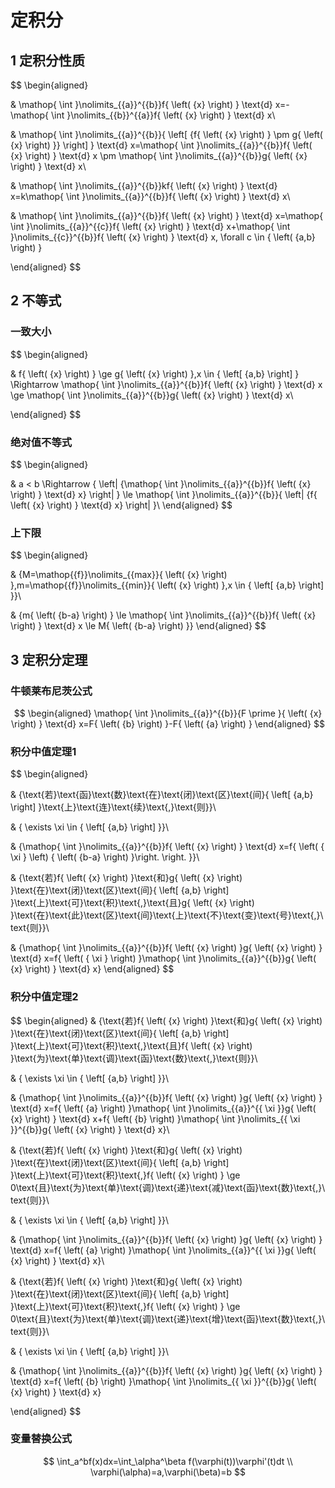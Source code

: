 # 定积分


## 1 定积分性质

$$
\begin{aligned}

& \mathop{ \int }\nolimits_{{a}}^{{b}}f{ \left( {x} \right) } \text{d} x=-\mathop{ \int }\nolimits_{{b}}^{{a}}f{ \left( {x} \right) } \text{d} x\\

& \mathop{ \int }\nolimits_{{a}}^{{b}}{ \left[ {f{ \left( {x} \right) } \pm g{ \left( {x} \right) }} \right] } \text{d} x=\mathop{ \int }\nolimits_{{a}}^{{b}}f{ \left( {x} \right) } \text{d} x \pm \mathop{ \int }\nolimits_{{a}}^{{b}}g{ \left( {x} \right) } \text{d} x\\

& \mathop{ \int }\nolimits_{{a}}^{{b}}kf{ \left( {x} \right) } \text{d} x=k\mathop{ \int }\nolimits_{{a}}^{{b}}f{ \left( {x} \right) } \text{d} x\\

& \mathop{ \int }\nolimits_{{a}}^{{b}}f{ \left( {x} \right) } \text{d} x=\mathop{ \int }\nolimits_{{a}}^{{c}}f{ \left( {x} \right) } \text{d} x+\mathop{ \int }\nolimits_{{c}}^{{b}}f{ \left( {x} \right) } \text{d} x, \forall c \in { \left( {a,b} \right) }




\end{aligned}
$$

## 2 不等式

### 一致大小
$$
\begin{aligned}

& f{ \left( {x} \right) } \ge g{ \left( {x} \right) },x \in { \left[ {a,b} \right] } \Rightarrow \mathop{ \int }\nolimits_{{a}}^{{b}}f{ \left( {x} \right) } \text{d} x \ge \mathop{ \int }\nolimits_{{a}}^{{b}}g{ \left( {x} \right) } \text{d} x\\

\end{aligned}
$$

### 绝对值不等式

$$
\begin{aligned}

& a < b \Rightarrow { \left| {\mathop{ \int }\nolimits_{{a}}^{{b}}f{ \left( {x} \right) } \text{d} x} \right| } \le \mathop{ \int }\nolimits_{{a}}^{{b}}{ \left| {f{ \left( {x} \right) } \text{d} x} \right| }\\
\end{aligned}
$$

### 上下限
$$
\begin{aligned}

& {M=\mathop{{f}}\nolimits_{{max}}{ \left( {x} \right) },m=\mathop{{f}}\nolimits_{{min}}{ \left( {x} \right) },x \in { \left[ {a,b} \right] }}\\

& {m{ \left( {b-a} \right) } \le \mathop{ \int }\nolimits_{{a}}^{{b}}f{ \left( {x} \right) } \text{d} x \le M{ \left( {b-a} \right) }}
\end{aligned}
$$


## 3 定积分定理
### 牛顿莱布尼茨公式
$$
\begin{aligned}
\mathop{ \int }\nolimits_{{a}}^{{b}}{F \prime }{ \left( {x} \right) } \text{d} x=F{ \left( {b} \right) }-F{ \left( {a} \right) }
\end{aligned}
$$

### 积分中值定理1

$$
\begin{aligned}

& {\text{若}\text{函}\text{数}\text{在}\text{闭}\text{区}\text{间}{ \left[ {a,b} \right] }\text{上}\text{连}\text{续}\text{,}\text{则}}\\

& { \exists  \xi  \in { \left[ {a,b} \right] }}\\

& {\mathop{ \int }\nolimits_{{a}}^{{b}}f{ \left( {x} \right) } \text{d} x=f{ \left( { \xi } \left) { \left( {b-a} \right) }\right. \right. }}\\

& {\text{若}f{ \left( {x} \right) }\text{和}g{ \left( {x} \right) }\text{在}\text{闭}\text{区}\text{间}{ \left[ {a,b} \right] }\text{上}\text{可}\text{积}\text{,}\text{且}g{ \left( {x} \right) }\text{在}\text{此}\text{区}\text{间}\text{上}\text{不}\text{变}\text{号}\text{,}\text{则}}\\

& {\mathop{ \int }\nolimits_{{a}}^{{b}}f{ \left( {x} \right) }g{ \left( {x} \right) } \text{d} x=f{ \left( { \xi } \right) }\mathop{ \int }\nolimits_{{a}}^{{b}}g{ \left( {x} \right) } \text{d} x}
\end{aligned}
$$

### 积分中值定理2
$$
\begin{aligned}
& {\text{若}f{ \left( {x} \right) }\text{和}g{ \left( {x} \right) }\text{在}\text{闭}\text{区}\text{间}{ \left[ {a,b} \right] }\text{上}\text{可}\text{积}\text{,}\text{且}f{ \left( {x} \right) }\text{为}\text{单}\text{调}\text{函}\text{数}\text{,}\text{则}}\\

& { \exists  \xi  \in { \left[ {a,b} \right] }}\\

& {\mathop{ \int }\nolimits_{{a}}^{{b}}f{ \left( {x} \right) }g{ \left( {x} \right) } \text{d} x=f{ \left( {a} \right) }\mathop{ \int }\nolimits_{{a}}^{{ \xi }}g{ \left( {x} \right) } \text{d} x+f{ \left( {b} \right) }\mathop{ \int }\nolimits_{{ \xi }}^{{b}}g{ \left( {x} \right) } \text{d} x}\\

& {\text{若}f{ \left( {x} \right) }\text{和}g{ \left( {x} \right) }\text{在}\text{闭}\text{区}\text{间}{ \left[ {a,b} \right] }\text{上}\text{可}\text{积}\text{,}f{ \left( {x} \right) } \ge 0\text{且}\text{为}\text{单}\text{调}\text{递}\text{减}\text{函}\text{数}\text{,}\text{则}}\\

& { \exists  \xi  \in { \left[ {a,b} \right] }}\\

& {\mathop{ \int }\nolimits_{{a}}^{{b}}f{ \left( {x} \right) }g{ \left( {x} \right) } \text{d} x=f{ \left( {a} \right) }\mathop{ \int }\nolimits_{{a}}^{{ \xi }}g{ \left( {x} \right) } \text{d} x}\\

& {\text{若}f{ \left( {x} \right) }\text{和}g{ \left( {x} \right) }\text{在}\text{闭}\text{区}\text{间}{ \left[ {a,b} \right] }\text{上}\text{可}\text{积}\text{,}f{ \left( {x} \right) } \ge 0\text{且}\text{为}\text{单}\text{调}\text{递}\text{增}\text{函}\text{数}\text{,}\text{则}}\\

& { \exists  \xi  \in { \left[ {a,b} \right] }}\\

& {\mathop{ \int }\nolimits_{{a}}^{{b}}f{ \left( {x} \right) }g{ \left( {x} \right) } \text{d} x=f{ \left( {b} \right) }\mathop{ \int }\nolimits_{{ \xi }}^{{b}}g{ \left( {x} \right) } \text{d} x}

\end{aligned}
$$


### 变量替换公式

$$
\int_a^bf(x)dx=\int_\alpha^\beta f(\varphi(t))\varphi'(t)dt \\
\varphi(\alpha)=a,\varphi(\beta)=b
$$